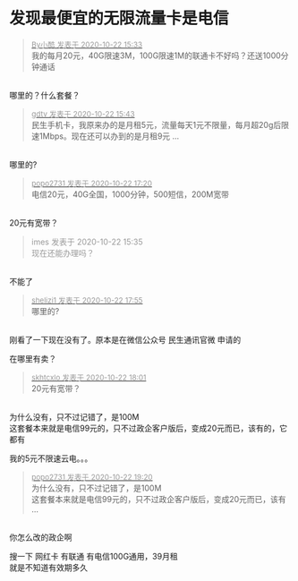 # 发现最便宜的无限流量卡是电信


<div class="quote"><blockquote><font size="2"><a href="https://www.hostloc.com/forum.php?mod=redirect&amp;goto=findpost&amp;pid=9336245&amp;ptid=757178" target="_blank"><font color="#999999">By小酷 发表于 2020-10-22 15:33</font></a></font><br />
我的每月20元，40G限速3M，100G限速1M的联通卡不好吗？还送1000分钟通话</blockquote></div><br />
哪里的？什么套餐？

<div class="quote"><blockquote><font size="2"><a href="https://www.hostloc.com/forum.php?mod=redirect&amp;goto=findpost&amp;pid=9336303&amp;ptid=757178" target="_blank"><font color="#999999">gdtv 发表于 2020-10-22 15:43</font></a></font><br />
民生手机卡，我原来办的是月租5元，流量每天1元不限量，每月超20g后限速1Mbps。现在还可以办到的是月租9元 ...</blockquote></div><br />
哪里的?

<div class="quote"><blockquote><font size="2"><a href="https://www.hostloc.com/forum.php?mod=redirect&amp;goto=findpost&amp;pid=9336853&amp;ptid=757178" target="_blank"><font color="#999999">popo2731 发表于 2020-10-22 17:20</font></a></font><br />
电信20元，40G全国，1000分钟，500短信，200M宽带</blockquote></div><br />
20元有宽带？<img id="aimg_J9d99" onclick="zoom(this, this.src, 0, 0, 0)" class="zoom" src="https://cdn.jsdelivr.net/gh/hishis/forum-master/public/images/patch.gif" onmouseover="img_onmouseoverfunc(this)" onload="thumbImg(this)" border="0" alt="" />

<div class="quote"><blockquote><font color="#999999">imes 发表于 2020-10-22 15:35</font><br />
<font color="#999999">现在还能办理吗？</font></blockquote></div><br />
不能了

<div class="quote"><blockquote><font size="2"><a href="https://www.hostloc.com/forum.php?mod=redirect&amp;goto=findpost&amp;pid=9337105&amp;ptid=757178" target="_blank"><font color="#999999">shelizi1 发表于 2020-10-22 17:55</font></a></font><br />
哪里的?</blockquote></div><br />
刚看了一下现在没有了。原本是在微信公众号 民生通讯官微 申请的

在哪里有卖？

<div class="quote"><blockquote><font size="2"><a href="https://www.hostloc.com/forum.php?mod=redirect&amp;goto=findpost&amp;pid=9337137&amp;ptid=757178" target="_blank"><font color="#999999">skhtcxlo 发表于 2020-10-22 18:01</font></a></font><br />
20元有宽带？</blockquote></div><br />
为什么没有，只不过记错了，是100M<br />
这套餐本来就是电信99元的，只不过政企客户版后，变成20元而已，该有的，它都有<img id="aimg_MsXfr" onclick="zoom(this, this.src, 0, 0, 0)" class="zoom" src="https://cdn.jsdelivr.net/gh/hishis/forum-master/public/images/patch.gif" onmouseover="img_onmouseoverfunc(this)" onload="thumbImg(this)" border="0" alt="" />

我的5元不限速云电。。。

<div class="quote"><blockquote><font size="2"><a href="https://www.hostloc.com/forum.php?mod=redirect&amp;goto=findpost&amp;pid=9337535&amp;ptid=757178" target="_blank"><font color="#999999">popo2731 发表于 2020-10-22 19:20</font></a></font><br />
为什么没有，只不过记错了，是100M<br />
这套餐本来就是电信99元的，只不过政企客户版后，变成20元而已，该有 ...</blockquote></div><br />
你怎么改的政企啊<img id="aimg_Q0rDI" onclick="zoom(this, this.src, 0, 0, 0)" class="zoom" src="https://cdn.jsdelivr.net/gh/hishis/forum-master/public/images/patch.gif" onmouseover="img_onmouseoverfunc(this)" onload="thumbImg(this)" border="0" alt="" />

搜一下 网红卡 有联通 有电信100G通用，39月租 <br />
就是不知道有效期多久
